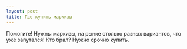 ```yaml
---
layout: post 
title: Где купить маркизы  
--- 
```

Помогите! Нужны маркизы, на рынке столько разных вариантов, что уже запутался! Кто брал? Нужно срочно купить.
